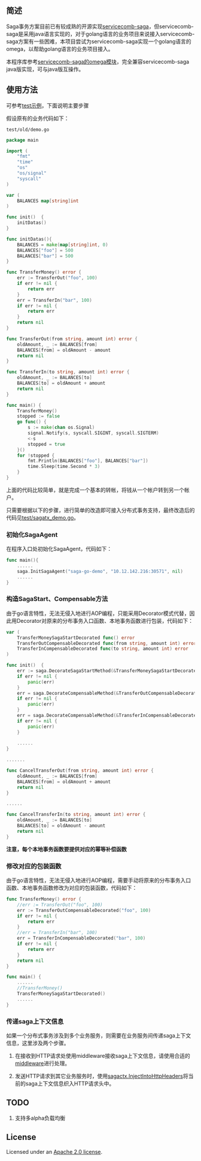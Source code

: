 ## 简述

Saga事务方案目前已有较成熟的开源实现[servicecomb-saga](https://github.com/apache/incubator-servicecomb-saga)，但servicecomb-saga是采用java语言实现的，对于golang语言的业务项目来说接入servicecomb-saga方案有一些困难，本项目尝试为servicecomb-saga实现一个golang语言的omega，以帮助golang语言的业务项目接入。

本程序库参考[servicecomb-saga的omega模块](https://github.com/apache/incubator-servicecomb-saga/tree/master/omega)，完全兼容servicecomb-saga java版实现，可与java版互操作。

## 使用方法

可参考[test示例](./test)，下面说明主要步骤

假设原有的业务代码如下：

`test/old/demo.go`

```go
package main

import (
	"fmt"
	"time"
	"os"
	"os/signal"
	"syscall"
)

var (
	BALANCES map[string]int
)

func init()  {
	initDatas()
}

func initDatas(){
	BALANCES = make(map[string]int, 0)
	BALANCES["foo"] = 500
	BALANCES["bar"] = 500
}

func TransferMoney() error {
	err := TransferOut("foo", 100)
	if err != nil {
		return err
	}
	err = TransferIn("bar", 100)
	if err != nil {
		return err
	}
	return nil
}

func TransferOut(from string, amount int) error {
	oldAmount, _ := BALANCES[from]
	BALANCES[from] = oldAmount - amount
	return nil
}

func TransferIn(to string, amount int) error {
	oldAmount, _ := BALANCES[to]
	BALANCES[to] = oldAmount + amount
	return nil
}

func main() {
	TransferMoney()
	stopped := false
	go func() {
		s := make(chan os.Signal)
		signal.Notify(s, syscall.SIGINT, syscall.SIGTERM)
		<-s
		stopped = true
	}()
	for !stopped {
		fmt.Println(BALANCES["foo"], BALANCES["bar"])
		time.Sleep(time.Second * 3)
	}
}
```

上面的代码比较简单，就是完成一个基本的转帐，将钱从一个帐户转到另一个帐户。

只需要根据以下的步骤，进行简单的改造即可接入分布式事务支持，最终改造后的代码见[test/sagatx_demo.go](./test/sagatx_demo.go)。

### 初始化SagaAgent

在程序入口处初始化SagaAgent，代码如下：

```go
func main(){
    ......
    saga.InitSagaAgent("saga-go-demo", "10.12.142.216:30571", nil)
    ......
}
```

### 构造SagaStart、Compensable方法

由于go语言特性，无法无侵入地进行AOP编程，只能采用Decorator模式代替，因此用Decorator对原来的分布事务入口函数、本地事务函数进行包装，代码如下：

```go
var (
    TransferMoneySagaStartDecorated func() error
	TransferOutCompensableDecorated func(from string, amount int) error
	TransferInCompensableDecorated func(to string, amount int) error
)

func init()  {
	err := saga.DecorateSagaStartMethod(&TransferMoneySagaStartDecorated, TransferMoney, 20)
	if err != nil {
		panic(err)
	}
	err = saga.DecorateCompensableMethod(&TransferOutCompensableDecorated, TransferOut, CancelTransferOut, 5)
	if err != nil {
		panic(err)
	}
	err = saga.DecorateCompensableMethod(&TransferInCompensableDecorated, TransferIn, CancelTransferIn, 5)
	if err != nil {
		panic(err)
	}
    
    ......
}

.......

func CancelTransferOut(from string, amount int) error {
	oldAmount, _ := BALANCES[from]
	BALANCES[from] = oldAmount + amount
	return nil
}

......

func CancelTransferIn(to string, amount int) error {
	oldAmount, _ := BALANCES[to]
	BALANCES[to] = oldAmount - amount
	return nil
}
```

**注意，每个本地事务函数要提供对应的幂等补偿函数**

### 修改对应的包装函数

由于go语言特性，无法无侵入地进行AOP编程，需要手动将原来的分布事务入口函数、本地事务函数修改为对应的包装函数，代码如下：

```go
func TransferMoney() error {
    //err := TransferOut("foo", 100)
	err := TransferOutCompensableDecorated("foo", 100)
	if err != nil {
		return err
	}
    //err = TransferIn("bar", 100)
	err = TransferInCompensableDecorated("bar", 100)
	if err != nil {
		return err
	}
	return nil
}

func main() {
	......
    //TransferMoney()
	TransferMoneySagaStartDecorated()
    ......
}
```

### 传递saga上下文信息

如果一个分布式事务涉及到多个业务服务，则需要在业务服务间传递saga上下文信息，这里涉及两个步骤。

1. 在接收到HTTP请求处使用middleware接收saga上下文信息，请使用合适的[middleware](./middleware)进行处理。

2. 发送HTTP请求到其它业务服务时，使用[sagactx.InjectIntoHttpHeaders](./context/saga_agent_context.go)将当前的saga上下文信息织入HTTP请求头中。

## TODO

1. 支持多alpha负载均衡


## License
Licensed under an [Apache 2.0 license](LICENSE).